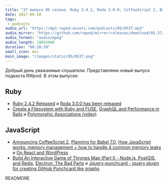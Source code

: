 ```yaml
---
title: "37 выпуск 05 сезона. Ruby 2.4.2, Roda 3.0.0, CoffeeScript 2, Babel 7.0, GraphQL and Performance in Rails и прочее"
date: 2017-09-18
tags:
 - podcasts
audio_url: "https://mp3.rwpod-assets.com/podcasts/05/0537.mp3"
audio_mirror: "https://github.com/rwpod/mirror/releases/download/05.37/0537.mp3"
audio_format: "audio/mpeg"
audio_length: 19852060
duration: "00:20:39"
small_icon: mic
main_image: "/images/static/05/0537.png"
---
```


Добрый день уважаемые слушатели. Представляем новый выпуск подкаста RWpod. В этом выпуске:

## Ruby

 - [Ruby 2.4.2 Released](https://www.ruby-lang.org/en/news/2017/09/14/ruby-2-4-2-released/) и [Roda 3.0.0 has been released](https://groups.google.com/forum/#!topic/ruby-roda/YqFyGx7Pirw)
 - [Create a Filesystem with Ruby and FUSE](https://www.learnwithdaniel.com/2017/04/file-systems-ruby-fuse/), [GraphQL and Performance in Rails](https://blog.codeship.com/graphql-and-performance-in-rails/) и [Polymorphic Associations (video)](https://www.driftingruby.com/episodes/polymorphic-associations)

## JavaScript

 - [Announcing CoffeeScript 2](http://coffeescript.org/announcing-coffeescript-2/), [Planning for Babel 7.0](https://babeljs.io/blog/2017/09/12/planning-for-7.0), [How JavaScript works: memory management + how to handle 4 common memory leaks](https://blog.sessionstack.com/how-javascript-works-memory-management-how-to-handle-4-common-memory-leaks-3f28b94cfbec) и [On React and WordPress](https://ma.tt/2017/09/on-react-and-wordpress/)
 - [Build An Interactive Game of Thrones Map (Part I) - Node.js, PostGIS, and Redis](https://blog.patricktriest.com/game-of-thrones-map-node-postgres-redis/), [Electron: The Bad Parts](https://hackernoon.com/electron-the-bad-parts-2b710c491547) и [Jquery-punchcard - jquery plugin for creating GitHub Punchcard like graphs](https://github.com/melenaos/jquery-punchcard)

READMORE
